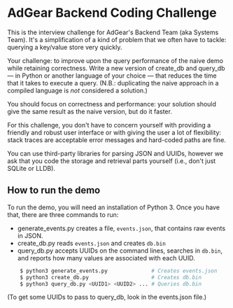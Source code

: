 AdGear Backend Coding Challenge
===============================

  This is the interview challenge for AdGear's Backend Team (aka Systems Team). It's a
  simplification of a kind of problem that we often have to tackle: querying a key/value store
  very quickly.

  Your challenge: to improve upon the query performance of the naive demo while retaining
  correctness. Write a new version of create_db and query_db — in Python or another language of
  your choice — that reduces the time that it takes to execute a query. (N.B.: duplicating the naive
  approach in a compiled language is *not* considered a solution.)

  You should focus on correctness and performance: your solution should give the same result as the
  naive version, but do it faster.

  For this challenge, you don't have to concern yourself with providing a friendly and robust user
  interface or with giving the user a lot of flexibility: stack traces are acceptable error messages
  and hard-coded paths are fine.

  You can use third-party libraries for parsing JSON and UUIDs, however we ask that you code the
  storage and retrieval parts yourself (i.e., don't just SQLite or LLDB).


How to run the demo
-------------------

  To run the demo, you will need an installation of Python 3.
  Once you have that, there are three commands to run:

  - generate_events.py creates a file, `events.json`, that contains raw events in JSON.
  - create_db.py reads `events.json` and creates `db.bin`
  - query_db.py accepts UUIDs on the command lines, searches in `db.bin`, and reports how many values are associated with each UUID.


```python
    $ python3 generate_events.py              # Creates events.json
    $ python3 create_db.py                    # Creates db.bin
    $ python3 query_db.py <UUID1> <UUID2> ... # Queries db.bin
```

  (To get some UUIDs to pass to query_db, look in the events.json file.)
